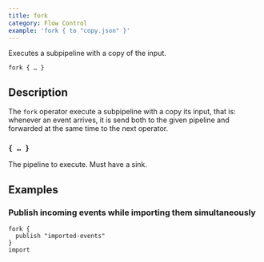 ```yaml
---
title: fork
category: Flow Control
example: 'fork { to "copy.json" }'
---
```

Executes a subpipeline with a copy of the input.

```tql
fork { … }
```

## Description

The `fork` operator execute a subpipeline with a copy its input, that is:
whenever an event arrives, it is send both to the given pipeline and forwarded
at the same time to the next operator.

### `{ … }`

The pipeline to execute. Must have a sink.

## Examples

### Publish incoming events while importing them simultaneously

```tql
fork {
  publish "imported-events"
}
import
```
